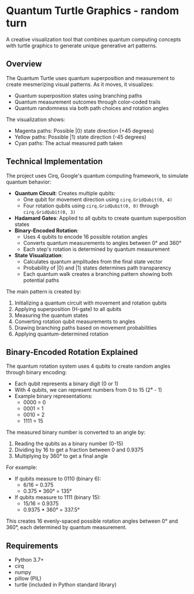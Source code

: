 # Quantum Turtle Graphics - random turn

A creative visualization tool that combines quantum computing concepts with turtle graphics to generate unique generative art patterns.

## Overview

The Quantum Turtle uses quantum superposition and measurement to create mesmerizing visual patterns. As it moves, it visualizes:

- Quantum superposition states using branching paths
- Quantum measurement outcomes through color-coded trails
- Quantum randomness via both path choices and rotation angles

The visualization shows:
- Magenta paths: Possible |0⟩ state direction (+45 degrees)
- Yellow paths: Possible |1⟩ state direction (-45 degrees) 
- Cyan paths: The actual measured path taken

## Technical Implementation

The project uses Cirq, Google's quantum computing framework, to simulate quantum behavior:

- **Quantum Circuit**: Creates multiple qubits:
  - One qubit for movement direction using `cirq.GridQubit(0, 4)`
  - Four rotation qubits using `cirq.GridQubit(0, 0)` through `cirq.GridQubit(0, 3)`
- **Hadamard Gates**: Applied to all qubits to create quantum superposition states
- **Binary-Encoded Rotation**: 
  - Uses 4 qubits to encode 16 possible rotation angles
  - Converts quantum measurements to angles between 0° and 360°
  - Each step's rotation is determined by quantum measurement
- **State Visualization**: 
  - Calculates quantum amplitudes from the final state vector
  - Probability of |0⟩ and |1⟩ states determines path transparency
  - Each quantum walk creates a branching pattern showing both potential paths

The main pattern is created by:
1. Initializing a quantum circuit with movement and rotation qubits
2. Applying superposition (H-gate) to all qubits
3. Measuring the quantum states
4. Converting rotation qubit measurements to angles
5. Drawing branching paths based on movement probabilities
6. Applying quantum-determined rotation

## Binary-Encoded Rotation Explained

The quantum rotation system uses 4 qubits to create random angles through binary encoding:

- Each qubit represents a binary digit (0 or 1)
- With 4 qubits, we can represent numbers from 0 to 15 (2⁴ - 1)
- Example binary representations:
  - 0000 = 0
  - 0001 = 1
  - 0010 = 2
  - 1111 = 15

The measured binary number is converted to an angle by:
1. Reading the qubits as a binary number (0-15)
2. Dividing by 16 to get a fraction between 0 and 0.9375
3. Multiplying by 360° to get a final angle

For example:
- If qubits measure to 0110 (binary 6):
  - 6/16 = 0.375
  - 0.375 * 360° = 135°
- If qubits measure to 1111 (binary 15):
  - 15/16 = 0.9375
  - 0.9375 * 360° = 337.5°

This creates 16 evenly-spaced possible rotation angles between 0° and 360°, each determined by quantum measurement.

## Requirements

- Python 3.7+
- cirq
- numpy
- pillow (PIL)
- turtle (included in Python standard library)
